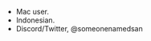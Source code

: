 - Mac user.
- Indonesian.
- Discord/Twitter, @someonenamedsan

<!---
namakusan/namakusan is a ✨ special ✨ repository because its `README.md` (this file) appears on your GitHub profile.
You can click the Preview link to take a look at your changes.
--->
